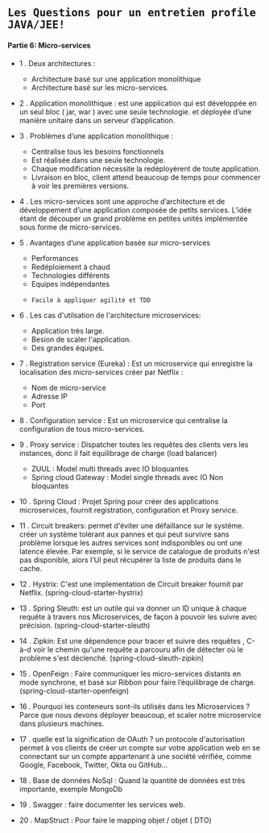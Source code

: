 ## <samp>Les Questions pour un entretien profile JAVA/JEE!</samp>

#### Partie 6: Micro-services

- 1 .	Deux architectures :
  *  Architecture basé sur une application monolithique 
  *  Architecture basé sur les micro-services.

- 2 .	Application monolithique : est une application qui est développée en un seul bloc ( jar, war )  avec une seule technologie. et déployée d’une manière unitaire dans un serveur d’application.

- 3 .	Problèmes d’une application monolithique : 
  *  Centralise tous les besoins fonctionnels
  *  Est réalisée dans une seule technologie. 
  *  Chaque modification nécessite la redéployèrent de toute application.
  *  Livraison en bloc, client attend beaucoup de temps pour commencer à voir les premières versions.

- 4 .	Les micro-services sont une approche d’architecture et de développement d’une application composée de petits services. L’idée étant de découper un grand problème en petites unités implémentée sous forme de micro-services.

- 5 .	Avantages d’une application basée sur micro-services
  *  Performances
  *  Redéploiement à chaud
  *  Technologies différents
  *  Equipes indépendantes
  * 	Facile à appliquer agilité et TDD

- 6 . Les cas d'utilsation de l'architecture microservices: 
  *  Application très large.
  *  Besion de scaler l'application.
  *  Des grandes équipes.

- 7 .	Registration service (Eureka) : Est un microservice qui enregistre la localisation des micro-services créer par Netflix :
  *  Nom de micro-service
  *  Adresse IP
  *  Port

- 8 .	Configuration service : Est un microservice qui centralise la configuration de tous micro-services.

- 9 .	Proxy service : Dispatcher toutes les requêtes des clients vers les instances, donc il fait équilibrage de charge (load balancer)
  *  ZUUL : Model multi threads avec IO bloquantes
  *  Spring cloud Gateway : Model single threads avec IO Non bloquantes

- 10 .	Spring Cloud : Projet Spring pour créer des applications microservices, fournit registration, configuration et Proxy service.

- 11 . Circuit breakers: permet d'éviter une défaillance sur le système. créer un système tolérant aux pannes et qui peut survivre sans problème lorsque les autres services sont indisponibles ou ont une latence élevée. Par exemple, si le service de catalogue de produits n'est pas disponible, alors l'UI peut récupérer la liste de produits dans le cache.

- 12 . Hystrix: C'est une implementation de Circuit breaker fournit par Netflix. (spring-cloud-starter-hystrix)

- 13 . Spring Sleuth: est un outile qui va donner un ID unique à chaque requête à travers nos Microservices, de façon à pouvoir les suivre avec précision. (spring-cloud-starter-sleuth)

- 14 . Zipkin: Est une dépendence pour tracer et suivre des requêtes , C-à-d voir le chemin qu'une requête a parcouru afin de détecter où le problème s'est déclenché. (spring-cloud-sleuth-zipkin)

- 15 .	OpenFeign : Faire communiquer les micro-services distants en mode synchrone, et basé sur Ribbon pour faire l’équilibrage de charge.
       (spring-cloud-starter-openfeign)

- 16 . Pourquoi les conteneurs sont-ils utilisés dans les Microservices ? Parce que nous devons déployer beaucoup, et scaler notre microservice dans plusieurs machines.

- 17 . quelle est la signification de OAuth ?  un protocole d'autorisation permet à vos clients de créer un compte sur votre application web en se connectant sur un compte appartenant à une société vérifiée, comme Google, Facebook, Twitter, Okta ou GitHub...

- 18 .	Base de données NoSql : Quand la quantité de données est très importante, exemple MongoDb

- 19 .	Swagger : faire documenter les services web.

- 20 .	MapStruct : Pour faire le mapping objet / objet ( DTO)
